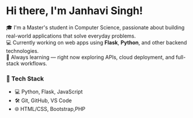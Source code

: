 # Hi there, I'm Janhavi Singh!

🎓 I'm a Master's student in Computer Science, passionate about building real-world applications that solve everyday problems.  
💻 Currently working on web apps using **Flask**, **Python**, and other backend technologies.  
🌱 Always learning — right now exploring APIs, cloud deployment, and full-stack workflows.  

### 🔧 Tech Stack
- 💻 Python, Flask, JavaScript
- 🛠 Git, GitHub, VS Code
- 🌐 HTML/CSS, Bootstrap,PHP
